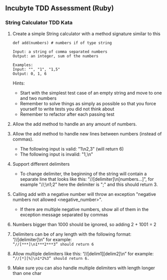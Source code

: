 ## Incubyte TDD Assessment (Ruby)

### String Calculator TDD Kata

1. Create a simple String calculator with a method signature similar to this
    ```
    def add(numbers) # numbers if of type string

    Input: a string of comma separated numbers
    Output: an integer, sum of the numbers

    Examples:
    Input: "", "1", "1,5"
    Output: 0, 1, 6
    ```

    Hints:
    - Start with the simplest test case of an empty string and move to one and two numbers
    - Remember to solve things as simply as possible so that you force yourself to write tests you did not think about
    - Remember to refactor after each passing test

2. Allow the add method to handle an any amount of numbers.
3. Allow the add method to handle new lines between numbers (instead of commas).
    - The following input is valid: "1\n2,3" (will return 6)
    - The following input is invalid: "1,\n"
4. Support different delimiters
    - To change delimiter, the beginning of the string will contain a separate line that looks like this: "//[delimiter]\n[numbers…]", for example "//;\n1;2" here the delimiter is ";" and this should return 3.
5. Calling add with a negative number will throw an exception "negative numbers not allowed <negative_number>".
    - If there are multiple negative numbers, show all of them in the exception message separated by commas
6. Numbers bigger than 1000 should be ignored, so adding 2 + 1001 = 2
7. Delimiters can be of any length with the following format: “//[delimiter]\n” for example:\
    `“//[***]\n1***2***3” should return 6`
8. Allow multiple delimiters like this: “//[delim1][delim2]\n” for example:\
    `“//[*][%]\n1*2%3” should return 6.`
9. Make sure you can also handle multiple delimiters with length longer than one char